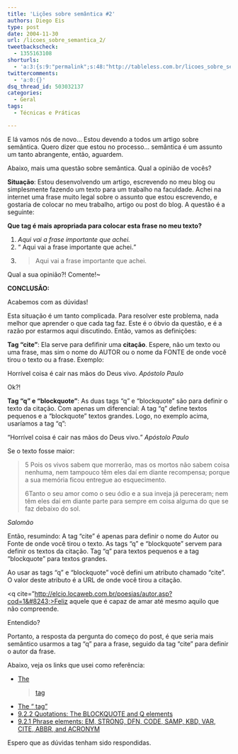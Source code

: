 ```yaml
---
title: 'Lições sobre semântica #2'
authors: Diego Eis
type: post
date: 2004-11-30
url: /licoes_sobre_semantica_2/
tweetbackscheck:
  - 1355163108
shorturls:
  - 'a:3:{s:9:"permalink";s:48:"http://tableless.com.br/licoes_sobre_semantica_2";s:7:"tinyurl";s:26:"http://tinyurl.com/3kfdd49";s:4:"isgd";s:19:"http://is.gd/SbDcZo";}'
twittercomments:
  - 'a:0:{}'
dsq_thread_id: 503032137
categories:
  - Geral
tags:
  - Técnicas e Práticas

---
```

E lá vamos nós de novo&#8230; Estou devendo a todos um artigo sobre semântica. Quero dizer que estou no processo&#8230; semântica é um assunto um tanto abrangente, então, aguardem.
  
Abaixo, mais uma questão sobre semântica. Qual a opinião de vocês?

**Situação**: Estou desenvolvendo um artigo, escrevendo no meu blog ou simplesmente fazendo um texto para um trabalho na faculdade. Achei na internet uma frase muito legal sobre o assunto que estou escrevendo, e gostaria de colocar no meu trabalho, artigo ou post do blog. A questâo é a seguinte:

**Que tag é mais apropriada para colocar esta frase no meu texto?**

  1. <cite> Aqui vai a frase importante que achei.</cite>
  2. <q> Aqui vai a frase importante que achei.</q>
  3. <blockquote> Aqui vai a frase importante que achei.</blockquote>

Qual a sua opinião?! Comente!~

**CONCLUSÃO:**
  
Acabemos com as dúvidas!
  
Esta situação é um tanto complicada. Para resolver este problema, nada melhor que aprender o que cada tag faz. Este é o óbvio da questão, e é a razão por estarmos aqui discutindo. Então, vamos as definições:

**Tag &#8220;cite&#8221;**: Ela serve para defifinir uma **citação**. Espere, não um texto ou uma frase, mas sim o nome do AUTOR ou o nome da FONTE de onde você tirou o texto ou a frase. Exemplo:
  
Horrível coisa é cair nas mãos do Deus vivo.<cite> Apóstolo Paulo</cite>
  
Ok?!

**Tag &#8220;q&#8221; e &#8220;blockquote&#8221;**: As duas tags &#8220;q&#8221; e &#8220;blockquote&#8221; são para definir o texto da citação. Com apenas um diferencial: A tag &#8220;q&#8221; define textos pequenos e a &#8220;blockquote&#8221; textos grandes. Logo, no exemplo acima, usaríamos a tag &#8220;q&#8221;:
  
<q>Horrível coisa é cair nas mãos do Deus vivo.</q> <cite>Apóstolo Paulo</cite>

Se o texto fosse maior:
  
<blockquote>5 Pois os vivos sabem que morrerão, mas os mortos não sabem coisa nenhuma, nem tampouco têm eles daí em diante recompensa; porque a sua memória ficou entregue ao esquecimento.
  
6Tanto o seu amor como o seu ódio e a sua inveja já pereceram; nem têm eles daí em diante parte para sempre em coisa alguma do que se faz debaixo do sol. </blockquote><cite>Salomão</cite>

Então, resumindo: A tag &#8220;cite&#8221; é apenas para definir o nome do Autor ou Fonte de onde você tirou o texto. As tags &#8220;q&#8221; e &#8220;blockquote&#8221; servem para definir os textos da citação. Tag &#8220;q&#8221; para textos pequenos e a tag &#8220;blockquote&#8221; para textos grandes.

Ao usar as tags &#8220;q&#8221; e &#8220;blockquote&#8221; você defini um atributo chamado &#8220;cite&#8221;. O valor deste atributo é a URL de onde você tirou a citação.
  
<q cite=&#8221;http://elcio.locaweb.com.br/poesias/autor.asp?cod=1&#8243;>Feliz aquele que é capaz de amar até mesmo aquilo que não compreende.</q>
  
Entendido?

Portanto, a resposta da pergunta do começo do post, é que seria mais semântico usarmos a tag &#8220;q&#8221; para a frase, seguido da tag &#8220;cite&#8221; para definir o autor da frase.

Abaixo, veja os links que usei como referência:

  * [The <blockquote> tag][1]
  * [The <q> tag][2]
  * [9.2.2 Quotations: The BLOCKQUOTE and Q elements][3]
  * [9.2.1 Phrase elements: EM, STRONG, DFN, CODE, SAMP, KBD, VAR, CITE, ABBR, and ACRONYM][4]

Espero que as dúvidas tenham sido respondidas.

 [1]: http://www.w3schools.com/tags/tag_blockquote.asp
 [2]: http://www.w3schools.com/tags/tag_q.asp
 [3]: http://www.w3.org/TR/REC-html40/struct/text.html#edef-Q
 [4]: http://www.w3.org/TR/REC-html40/struct/text.html#edef-CITE